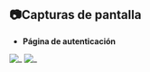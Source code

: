 



## 📷Capturas de pantalla
 - **Página de autenticación**


![_](./src/assets/imgs/auth1.png)
![_](./src/assets/imgs/authCredenciales.png)





